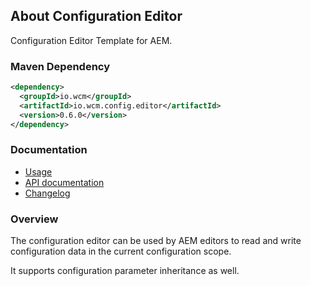 ## About Configuration Editor

Configuration Editor Template for AEM.

### Maven Dependency

```xml
<dependency>
  <groupId>io.wcm</groupId>
  <artifactId>io.wcm.config.editor</artifactId>
  <version>0.6.0</version>
</dependency>
```

### Documentation

* [Usage][usage]
* [API documentation][apidocs]
* [Changelog][changelog]


### Overview

The configuration editor can be used by AEM editors to read and write configuration data in the current
configuration scope.

It supports configuration parameter inheritance as well.


[usage]: usage.html
[apidocs]: apidocs/
[changelog]: changes-report.html
